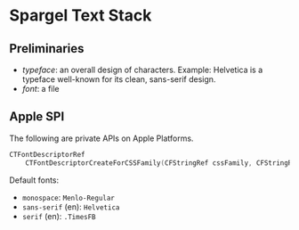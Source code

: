 # Spargel Text Stack

## Preliminaries

- *typeface*: an overall design of characters.
  Example: Helvetica is a typeface well-known for its clean, sans-serif design.
- *font*: a file

## Apple SPI

The following are private APIs on Apple Platforms.

```c
CTFontDescriptorRef
    CTFontDescriptorCreateForCSSFamily(CFStringRef cssFamily, CFStringRef language);
```

Default fonts:
- `monospace`: `Menlo-Regular`
- `sans-serif` (en): `Helvetica`
- `serif` (en): `.TimesFB`
